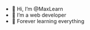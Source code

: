 - 👋 Hi, I’m @MaxLearn
- 👀 I’m a web developer
- 🌱 Forever learning everything

<!---
MaxLearn/MaxLearn is a ✨ special ✨ repository because its `README.md` (this file) appears on your GitHub profile.
You can click the Preview link to take a look at your changes.
--->
